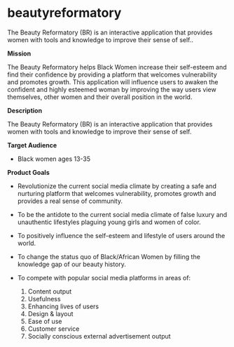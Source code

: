 # beautyreformatory

The Beauty Reformatory (BR) is an interactive application that provides women with tools and knowledge to improve their sense of self..

**Mission**

The Beauty Reformatory helps Black Women increase their self-esteem and find their
confidence by providing a platform that welcomes vulnerability and promotes growth. This application
will influence users to awaken the confident and highly esteemed woman by improving the way users
view themselves, other women and their overall position in the world.

**Description**

The Beauty Reformatory (BR) is an interactive application that provides women
with tools and knowledge to improve their sense of self.

**Target Audience**

* Black women ages 13-35

**Product Goals**

* Revolutionize the current social media climate by creating a safe and
nurturing platform that welcomes vulnerability, promotes growth and
provides a real sense of community.
* To be the antidote to the current social media climate of false luxury and
unauthentic lifestyles plaguing young girls and women of color.
* To positively influence the self-esteem and lifestyle of users around the
world.
* To change the status quo of Black/African Women by filling the knowledge
gap of our beauty history.
* To compete with popular social media platforms in areas of:
    
    1. Content output
    2. Usefulness
    3. Enhancing lives of users
    4. Design & layout
    5. Ease of use
    6. Customer service
    7. Socially conscious external advertisement output
